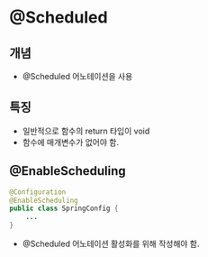 # @Scheduled

## 개념
- @Scheduled 어노테이션을 사용


## 특징
- 일반적으로 함수의 return 타입이 void
- 함수에 매개변수가 없어야 함.

## @EnableScheduling
```java
@Configuration
@EnableScheduling
public class SpringConfig {
    ...
}
```
- @Scheduled 어노테이션 활성화를 위해 작성해야 함.